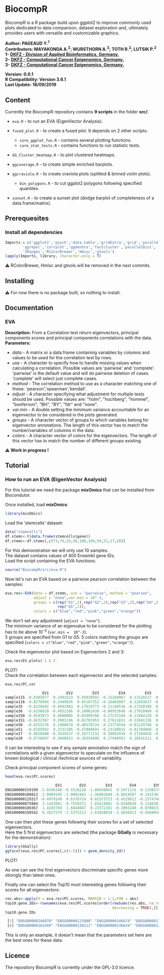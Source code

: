 # BiocompR
BiocompR is a R package build upon ggplot2 to improve commonly used plots dedicated to data comparison, dataset exploration and, ultimately provides users with versatile and customizable graphics.  

**Author: PAGEAUD Y.<sup>1</sup>**  
**Contributors: MAYAKONDA A.<sup>2</sup>; WURSTHORN A.<sup>3</sup>; TOTH R.<sup>2</sup>; LUTSIK P.<sup>2</sup>**   
**1-** [**DKFZ - Division of Applied Bioinformatics, Germany.**](https://www.dkfz.de/en/applied-bioinformatics/index.php)  
**2-** [**DKFZ - Computational Cancer Epigenomics, Germany.**](https://www.dkfz.de/en/CanEpi/CompEpigen/index.html)  
**3-** [**DKFZ - Computational Cancer Epigenomics, Germany.**](https://www.dkfz.de/en/CanEpi/CompEpigen/index.html)  

**Version: 0.0.1**  
**R Compatibility: Version 3.6.1**  
**Last Update: 18/09/2019**  

## Content
Currently the BiocompR repository contains **9 scripts** in the folder **src/**:
* `eva.R` - to run an EVA (EigenVector Analysis).  
* `fused_plot.R` - to create a fused plot. It depends on 2 other scripts:  

  - `core_ggplot_fun.R` - contains several plotting functions.  
  - `core_stat_tests.R` - contains functions to run statistic tests.  
* `GG_Cluster_Heatmap.R` - to plot clustered heatmaps.  
* `ggcoverage.R` - to create simple enriched barplots.  
* `ggcraviola.R` - to create craviola plots (splitted & binned violin plots).  

  - `bin_polygons.R` - to cut ggplot2 polygons following specified quantiles.  
* `sunset.R` - to create a sunset plot (dodge barplot of completeness of a data.frame/matrix).  

## Prerequesites
### Install all dependencies

```R
Imports = c('ggplot2','psych','data.table','gridExtra','grid','parallel',
	    'ggrepel','corrplot','ggdendro','fastcluster','parallelDist',
	    'IRanges','RColorBrewer','Hmisc','gtools')
lapply(Imports, library, character.only = T)
```

⚠️ RColorBrewer, Hmisc and gtools will be removed in the next commits.

## Installing
⚠️ For now there is no package built, so nothing to install.

## Documentation
### EVA
**Description:** From a Correlation test return eigenvectors, principal components scores and principal components correlations with the data.  
**Parameters:**  
* _data_ - A matrix or a data.frame containing variables by columns and values to be used for the correlation test by rows.  
* _use_ -  A character to specify how to handle missing values when calculating a correlation. Possible values are 'pairwise' and 'complete'. 'pairwise' is the default value and will do pairwise deletion of cases. 'complete' will select just complete cases.  
* _method_ - The correlation method to use as a character matching one of these: 'pearson','spearman','kendall'.  
* _adjust_ - A character specifying what adjustment for multiple tests should be used. Possible values are: "holm", "hochberg", "hommel", "bonferroni", "BH", "BY", "fdr" and "none".  
* _var.min_ - A double setting the minimum variance accountable for an eigenvector to be considered in the plots generated.  
* _groups_ - A character vector of groups to which variables belong for eigenvector annotations. The length of this vector has to match the number/variables of columns in the data.  
* _colors_ - A character vector of colors for the eigenvectors. The length of this vector has to match the number of different groups existing.  

⚠️ **Work in progress !**

## Tutorial
### How to run an EVA (EigenVector Analysis)

For this tutorial we need the package **mixOmics** that can be installed from Biocondutor.

Once installed, load **mixOmics**:  

```R
library(mixOmics)
```

Load the 'stemcells' dataset:  

```R
data("stemcells")
df.stemc<-t(data.frame(stemcells$gene))
df.stemc<-df.stemc[,c(73,74,35,36,108,109,50,51,27,28)]
```

For this demonstration we will only use 10 samples.  
The dataset contains values of 400 Ensembl gene IDs.  
Load the script containing the EVA functions:
```R
source("BiocompR/src/eva.R")
```
Now let's run an EVA based on a pairwise pearson correlation between the samples:  
```R
eva.res<-EVA(data = df.stemc, use = "pairwise", method = "pearson",
             adjust = "none",var.min = 10^-3,
             groups = c(rep("G1",2),rep("G2",2),rep("G3",2),rep("G4",2),
                        rep("G5",2)),
             colors = c("blue","red","pink","green","orange"))
```
We don't set any adjustment (`adjust = "none"`).  
The minimum variance of an eigenvalue to be considered for the plotting has to be above 10<sup>-3</sup> (`var.min =  10^-3`).  
5 groups are specified from G1 to G5.
5 colors matching the groups are specified (`colors = c("blue","red","pink","green","orange")`).  

Check the eigenvector plot based on Eigenvectors 2 and 3:  
```R
eva.res$EV.plots$`2 & 3`
```
PLOT!  
Check the correlation between each eigenvector and the selected samples:
```R
eva.res$PC.cor

                 EV1        EV2         EV3         EV4         EV5          EV6          EV7          EV8          EV9         EV10
sample115 -0.8303877  0.2491523  0.45039591 -0.15160967  0.11510217  0.020542017 -0.008006845  0.002219612 -0.093755029  0.002816303
sample116 -0.8270994  0.2449026  0.45187351 -0.16403087  0.12603837 -0.025274282  0.004504351 -0.002762346  0.090898250 -0.004324801
sample35  -0.8228492 -0.4842983  0.17619773 -0.11148536 -0.17350399  0.119256559  0.014262570 -0.009394247  0.016626372  0.002438156
sample36  -0.8256010 -0.4932166  0.16062430 -0.06953648 -0.17018460 -0.122330139 -0.013803324  0.010029179 -0.015974597 -0.003344473
sample150 -0.8593873  0.4008005  0.02999788  0.27233104 -0.11884120 -0.014124179  0.104639519 -0.020549451 -0.006475418 -0.003454545
sample151 -0.8632567  0.3901246  0.01701053  0.27611832 -0.12041156  0.019294957 -0.102296139  0.024108381  0.010683778  0.005380210
sample50  -0.8255276  0.1988074 -0.46570724 -0.23774594 -0.01220768 -0.010092492  0.003149189 -0.011115658  0.002349743  0.071996669
sample51  -0.8165952  0.2131105 -0.47809691 -0.23148915 -0.01704860  0.005653178 -0.002983466  0.011698087 -0.003840261 -0.071478929
sample27  -0.8826688 -0.3435637 -0.16771132  0.18893930  0.17164856 -0.003707339 -0.026506293 -0.093690731 -0.002622042 -0.008382416
sample28  -0.8738047 -0.3660553 -0.16354698  0.17948951  0.18541211  0.010507487  0.027692799  0.090479404  0.002324763  0.007611173
```
It can be interesting to see if any sample annotation match the sign of correlations with a given eigenvector to speculate on the influence of known biological / clinical /technical sources of variability.

Check principal component scores of some genes:
```R
head(eva.res$PC.scores)

                       EV1        EV2         EV3        EV4        EV5         EV6          EV7         EV8         EV9        EV10
ENSG00000159199 -2.0246248 -0.5528220 -1.00930041  0.2471116 -0.1336578  0.04290066  0.001005254  0.01905857  0.04044745  0.04081912
ENSG00000106012  2.9909195 -1.0092463 -1.36802684 -0.6619587 -0.1415367  0.05128401 -0.122519295 -0.07243510 -0.10463717 -0.12469102
ENSG00000129317 -0.4979149  0.6378724  0.01573723 -0.4529912 -0.2574748 -0.06799586 -0.090245910 -0.04900360 -0.05098465 -0.17514404
ENSG00000075884  3.1443091  0.7550371  1.65414982  0.8340830  0.1546381  0.05009212  0.035017256  0.04395436 -0.16225866 -0.08159222
ENSG00000189367  1.4103769  1.6848047  0.22572101 -0.2093240 -0.0700232  0.14676420 -0.164126624 -0.11752260 -0.07926383  0.17872138
ENSG00000198542  0.3827579 -1.5375213  2.63838010 -2.4830413 -0.4560858 -0.31945756 -0.104490615  0.17904389 -0.08853756  0.05352093
```
One can then plot these genes following their scores for a set of selected eigenvectors.  
Here the 5 first eigenvectors are selected (the package **GGally** is necessary for the demonstration):  
```R
library(GGally)
ggfacet(eva.res$PC.scores[,c(1:5)]) + geom_density_2d()
```
PLOT!

As one can see the first eigenvectors discriminate specific genes more strongly than latest ones.  

Finally one can select the Top10 most interesting genes following their scores for all eigenvectors:
```R
res.abs<-apply(X = eva.res$PC.scores, MARGIN = 1:2,FUN = abs)
top10.gene.IDs<-rownames(eva.res$PC.scores[order(rowSums(res.abs, na.rm = TRUE),
                                                 decreasing = TRUE),][1:10,])
top10.gene.IDs

 [1] "ENSG00000240970" "ENSG00000123080" "ENSG00000146674" "ENSG00000110696" "ENSG00000168542"
 [6] "ENSG00000181449" "ENSG00000120211" "ENSG00000136634" "ENSG00000125743" "ENSG00000148297"

```
This is only an example, it doesn't mean that the parameters set here are the best ones for these data.


## Licence

The repository BiocompR is currently under the GPL-3.0 licence.  

